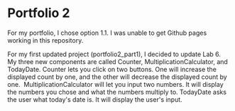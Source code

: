 # Portfolio 2
For my portfolio, I chose option 1.1.
I was unable to get Github pages working in this repository.

For my first updated project (portfolio2_part1), I decided to update Lab 6. My three new components are called Counter, MultiplicationCalculator, and TodayDate.
Counter lets you click on two buttons. One will increase the displayed count by one, and the other will decrease the displayed count by one. 
MultiplicationCalculator will let you input two numbers. It will display the numbers you chose and what the numbers multiply to.
TodayDate asks the user what today's date is. It will display the user's input.
